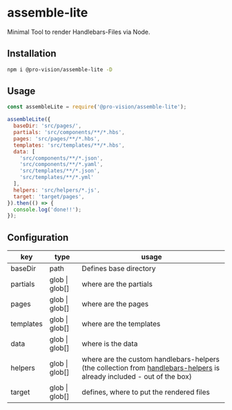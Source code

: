 # assemble-lite

Minimal Tool to render Handlebars-Files via Node.

## Installation

```sh
npm i @pro-vision/assemble-lite -D
```

## Usage

```js
const assembleLite = require('@pro-vision/assemble-lite');

assembleLite({
  baseDir: 'src/pages/',
  partials: 'src/components/**/*.hbs',
  pages: 'src/pages/**/*.hbs',
  templates: 'src/templates/**/*.hbs',
  data: [
    'src/components/**/*.json',
    'src/components/**/*.yaml',
    'src/templates/**/*.json',
    'src/templates/**/*.yml'
  ],
  helpers: 'src/helpers/*.js',
  target: 'target/pages',
}).then(() => {
  console.log('done!!');
});
```

## Configuration

| key           | type            |          usage                            |
| ------------- | ------          | -----------------------------             |
| baseDir       | path            | Defines base directory                    |
| partials  | glob \| glob[]  | where are the partials                    |
| pages     | glob \| glob[]  | where are the pages                       |
| templates | glob \| glob[]  | where are the templates                   |
| data      | glob \| glob[]  | where is the data                         |
| helpers   | glob \| glob[]  | where are the custom handlebars-helpers (the collection from [handlebars-helpers](https://www.npmjs.com/package/handlebars-helpers) is already included - out of the box)                   |
| target        | glob \| glob[]  | defines, where to put the rendered files  |
